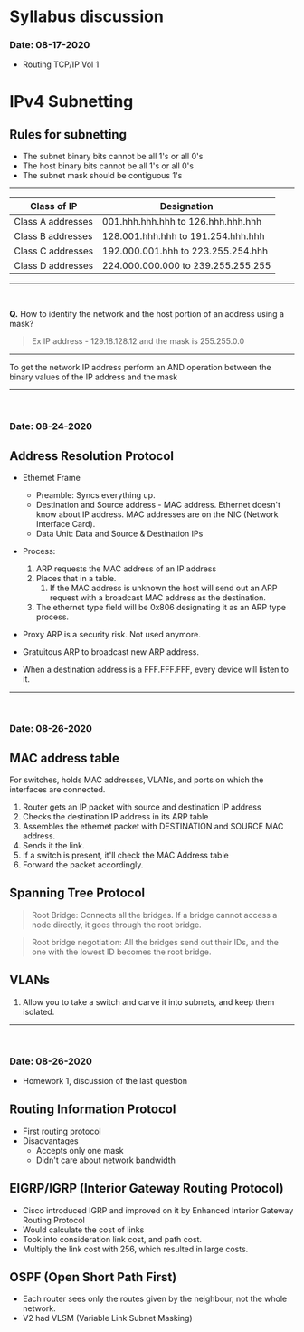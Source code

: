 # Syllabus discussion

### Date: 08-17-2020

- Routing TCP/IP Vol 1

# IPv4 Subnetting

## Rules for subnetting

- The subnet binary bits cannot be all 1's or all 0's
- The host binary bits cannot be all 1's or all 0's
- The subnet mask should be contiguous 1's

---

| Class of IP       | Designation                        |
| ----------------- | ---------------------------------- |
| Class A addresses | 001.hhh.hhh.hhh to 126.hhh.hhh.hhh |
| Class B addresses | 128.001.hhh.hhh to 191.254.hhh.hhh |
| Class C addresses | 192.000.001.hhh to 223.255.254.hhh |
| Class D addresses | 224.000.000.000 to 239.255.255.255 |

---

<br> 
<!-- Line break -->

**Q.** How to identify the network and the host portion of an address using a mask?<br>

> Ex IP address - 129.18.128.12 and the mask is 255.255.0.0

---

To get the network IP address perform an AND operation between the binary values of the IP address and the mask

---

<br/>

### Date: 08-24-2020

## Address Resolution Protocol

- Ethernet Frame

  - Preamble: Syncs everything up.
  - Destination and Source address - MAC address. Ethernet doesn't know about IP address. MAC addresses are on the NIC (Network Interface Card).
  - Data Unit: Data and Source & Destination IPs

- Process:

  1. ARP requests the MAC address of an IP address
  2. Places that in a table.
     1. If the MAC address is unknown the host will send out an ARP request with a broadcast MAC address as the destination.
  3. The ethernet type field will be 0x806 designating it as an ARP type process.

- Proxy ARP is a security risk. Not used anymore.
- Gratuitous ARP to broadcast new ARP address.
- When a destination address is a FFF.FFF.FFF, every device will listen to it.

---

<br/>

### Date: 08-26-2020

## MAC address table

For switches, holds MAC addresses, VLANs, and ports on which the interfaces are connected.

1. Router gets an IP packet with source and destination IP address
2. Checks the destination IP address in its ARP table
3. Assembles the ethernet packet with DESTINATION and SOURCE MAC address.
4. Sends it the link.
5. If a switch is present, it'll check the MAC Address table
6. Forward the packet accordingly.

## Spanning Tree Protocol

> Root Bridge: Connects all the bridges. If a bridge cannot access a node directly, it goes through the root bridge.

> Root bridge negotiation: All the bridges send out their IDs, and the one with the lowest ID becomes the root bridge.

## VLANs

1. Allow you to take a switch and carve it into subnets, and keep them isolated.

---

<br/>

### Date: 08-26-2020

- Homework 1, discussion of the last question

## Routing Information Protocol

- First routing protocol
- Disadvantages
  - Accepts only one mask
  - Didn't care about network bandwidth

## EIGRP/IGRP (Interior Gateway Routing Protocol)

- Cisco introduced IGRP and improved on it by Enhanced Interior Gateway Routing Protocol
- Would calculate the cost of links
- Took into consideration link cost, and path cost.
- Multiply the link cost with 256, which resulted in large costs.

## OSPF (Open Short Path First)

- Each router sees only the routes given by the neighbour, not the whole network.
- V2 had VLSM (Variable Link Subnet Masking)
